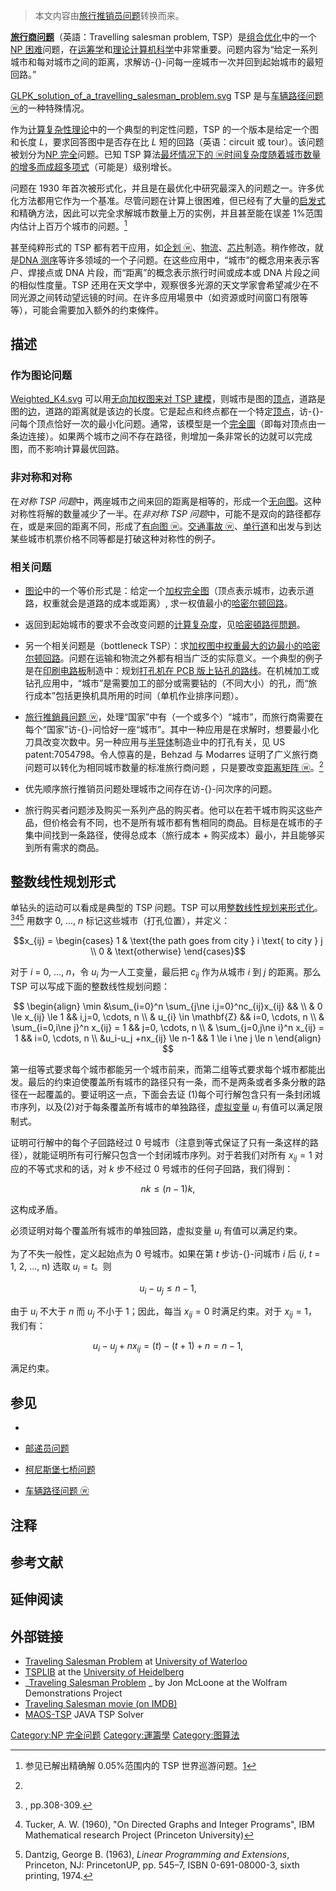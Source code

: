 > 本文内容由[旅行推销员问题](https://zh.wikipedia.org/wiki/旅行推销员问题)转换而来。

**[旅行商问题](../Page/旅行推销员问题.md "wikilink")**（英語：Travelling salesman problem, TSP）是[组合优化](../Page/组合优化.md "wikilink")中的一个[NP 困难](../Page/NP困难.md "wikilink")问题，在[运筹学](../Page/運籌學.md "wikilink")和[理论计算机科学](../Page/理論計算機科學.md "wikilink")中非常重要。问题内容为“给定一系列城市和每对城市之间的距离，求解访-{}-问每一座城市一次并回到起始城市的最短回路。”

[GLPK_solution_of_a_travelling_salesman_problem.svg](https://zh.wikipedia.org/wiki/File:GLPK_solution_of_a_travelling_salesman_problem.svg "GLPK_solution_of_a_travelling_salesman_problem.svg") TSP 是与[车辆路径问题 ⓦ](https://zh.wikipedia.org/wiki/车辆路径问题 "wikilink")的一种特殊情况。

作为[计算复杂性理论](../Page/計算複雜性理論.md "wikilink")中的一个典型的判定性问题，TSP 的一个版本是给定一个图和长度 _L_，要求回答图中是否存在比 _L_ 短的回路（英语：circuit 或 tour）。该问题被划分为[NP 完全](../Page/NP完全.md "wikilink")问题。已知 TSP 算法[最坏情况下的 ⓦ](https://zh.wikipedia.org/wiki/計算時間 "wikilink")[时间复杂度随着城市数量的增多而成超多项式](../Page/时间复杂度.md "wikilink")（可能是）级别增长。

问题在 1930 年首次被形式化，并且是在最优化中研究最深入的问题之一。许多优化方法都用它作为一个基准。尽管问题在计算上很困难，但已经有了大量的[启发式](../Page/启发法.md "wikilink")和精确方法，因此可以完全求解城市数量上万的实例，并且甚至能在误差 1%范围内估计上百万个城市的问题。[^1]

甚至纯粹形式的 TSP 都有若干应用，如[企划 ⓦ](https://zh.wikipedia.org/wiki/企划 "wikilink")、[物流](../Page/物流.md "wikilink")、[芯片](../Page/集成电路.md "wikilink")制造。稍作修改，就是[DNA 测序](../Page/DNA測序.md "wikilink")等许多领域的一个子问题。在这些应用中，“城市”的概念用来表示客户、焊接点或 DNA 片段，而“距离”的概念表示旅行时间或成本或 DNA 片段之间的相似性度量。TSP 还用在天文学中，观察很多光源的天文学家會希望减少在不同光源之间转动望远镜的时间。在许多应用場景中（如资源或时间窗口有限等等），可能会需要加入额外的约束條件。

## 描述

### 作为图论问题

[Weighted_K4.svg](https://zh.wikipedia.org/wiki/File:Weighted_K4.svg "Weighted_K4.svg") 可以用[无向加权图来对 TSP 建模](<../Page/图_(数学).md> "wikilink")，则城市是图的[顶点](<../Page/顶点_(图论).md> "wikilink")，道路是图的[边](../Page/图论术语.md "wikilink")，道路的距离就是该边的长度。它是起点和终点都在一个特定[顶点](<../Page/顶点_(图论).md> "wikilink")，访-{}-问每个顶点恰好一次的最小化问题。通常，该模型是一个[完全圖](../Page/完全圖.md "wikilink")（即每对顶点由一条边连接）。如果两个城市之间不存在路径，則增加一条非常长的边就可以完成图，而不影响计算最优回路。

### 非对称和对称

在*对称 TSP 问题*中，两座城市之间来回的距离是相等的，形成一个[无向图](<../Page/图_(数学).md> "wikilink")。这种对称性将解的数量减少了一半。在*非对称 TSP 问题*中，可能不是双向的路径都存在，或是来回的距离不同，形成了[有向图 ⓦ](https://zh.wikipedia.org/wiki/有向图 "wikilink")。[交通事故 ⓦ](https://zh.wikipedia.org/wiki/車禍 "wikilink")、[单行道](../Page/单行道.md "wikilink")和出发与到达某些城市机票价格不同等都是打破这种对称性的例子。

### 相关问题

- [图论](../Page/图论.md "wikilink")中的一个等价形式是：给定一个[加权完全图](../Page/图论术语.md "wikilink")（顶点表示城市，边表示道路，权重就会是道路的成本或距离）, 求一权值最小的[哈密尔顿回路](../Page/哈密顿图.md "wikilink")。

<!-- -->

- 返回到起始城市的要求不会改变问题的[计算复杂度](../Page/計算複雜性理論.md "wikilink")，见[哈密頓路徑問題](../Page/哈密顿路径问题.md "wikilink")。

<!-- -->

- 另一个相关问题是（bottleneck TSP）：求[加权图中权重最大的](../Page/图论术语.md "wikilink")[边最小的哈密尔顿回路](<../Page/图_(数学).md> "wikilink")。问题在运输和物流之外都有相当广泛的实际意义。一个典型的例子是在[印刷电路板](../Page/印刷电路板.md "wikilink")制造中：规划[打孔机在 PCB 版上钻孔的路线](../Page/电钻.md "wikilink")。在机械加工或钻孔应用中，“城市”是需要加工的部分或需要钻的（不同大小）的孔，而“旅行成本”包括更换机具所用的时间（单机作业排序问题）。

<!-- -->

- [旅行推銷員问题 ⓦ](https://zh.wikipedia.org/wiki/Set_TSP_problem "wikilink")，处理“国家”中有（一个或多个）“城市”，而旅行商需要在每个“国家”访-{}-问恰好一座“城市”。其中一种应用是在求解时，想要最小化刀具改变次数中。另一种应用与[半导体](../Page/半导体.md "wikilink")制造业中的打孔有关，见 US patent:7054798。令人惊喜的是，Behzad 与 Modarres 证明了广义旅行商问题可以转化为相同城市数量的标准旅行商问题 ，只是要改变[距离矩阵 ⓦ](https://zh.wikipedia.org/wiki/距离矩阵 "wikilink")。[^2]

<!-- -->

- 优先顺序旅行推销员问题处理城市之间存在访-{}-问次序的问题。

<!-- -->

- 旅行购买者问题涉及购买一系列产品的购买者。他可以在若干城市购买这些产品，但价格会有不同，也不是所有城市都有售相同的商品。目标是在城市的子集中间找到一条路径，使得总成本（旅行成本 + 购买成本）最小，并且能够买到所有需求的商品。

## 整数线性规划形式

单钻头的运动可以看成是典型的 TSP 问题。TSP 可以用[整数线性规划来形式化](../Page/整数规划.md "wikilink")。[^3][^4][^5] 用数字 0, ..., _n_ 标记这些城市（打孔位置），并定义：

$$x_{ij} = \begin{cases} 1 & \text{the path goes from city } i \text{ to city } j \\ 0 & \text{otherwise} \end{cases}$$

对于 _i_ = 0, ..., _n_，令 $u_i$ 为一人工变量，最后把 $c_{ij}$ 作为从城市 _i_ 到 _j_ 的距离。那么 TSP 可以写成下面的整数线性规划问题：

$$
\begin{align}
\min &\sum_{i=0}^n \sum_{j\ne i,j=0}^nc_{ij}x_{ij} &&  \\
     & 0 \le x_{ij} \le 1  && i,j=0, \cdots, n  \\
     & u_{i} \in \mathbf{Z} && i=0, \cdots, n \\
     & \sum_{i=0,i\ne j}^n x_{ij} = 1 && j=0, \cdots, n \\
     & \sum_{j=0,j\ne i}^n x_{ij} = 1 && i=0, \cdots, n \\
&u_i-u_j +nx_{ij} \le n-1 && 1 \le i \ne j \le n
\end{align}
$$

第一组等式要求每个城市都能另一个城市前来，而第二组等式要求每个城市都能出发。最后的约束迫使覆盖所有城市的路径只有一条，而不是两条或者多条分散的路径在一起覆盖的。要证明这一点，下面会去证 (1)每个可行解包含只有一条封闭城市序列，以及(2)对于每条覆盖所有城市的单独路径，[虚拟变量](../Page/虚拟变量.md "wikilink") $u_i$ 有值可以满足限制式。

证明可行解中的每个子回路经过 0 号城市（注意到等式保证了只有一条这样的路径），就能证明所有可行解只包含一个封闭城市序列。对于若我们对所有 $x_{ij}=1$ 对应的不等式求和的话，对 _k_ 步不经过 0 号城市的任何子回路，我们得到：

$$nk \leq (n-1)k,$$

这构成矛盾。

必须证明对每个覆盖所有城市的单独回路，虚拟变量 $u_i$ 有值可以满足约束。

为了不失一般性，定义起始点为 0 号城市。如果在第 _t_ 步访-{}-问城市 _i_ 后 (_i_, _t_ = 1, 2, ..., n) 选取 $u_{i}=t$。则

$$u_i-u_j\le n-1,$$

由于 $u_i$ 不大于 _n_ 而 $u_j$ 不小于 1；因此，每当 $x_{ij}=0$ 时满足约束。对于 $x_{ij}=1$，我们有：

$$u_{i} - u_{j} + nx_{ij} = (t) - (t+1) + n = n-1,$$

满足约束。

## 参见

-

- [邮递员问题](../Page/邮递员问题.md "wikilink")

- [柯尼斯堡七桥问题](../Page/柯尼斯堡七桥问题.md "wikilink")

- [车辆路径问题 ⓦ](https://zh.wikipedia.org/wiki/车辆路径问题 "wikilink")

## 注释

## 参考文献

## 延伸阅读

## 外部链接

- [Traveling Salesman Problem](http://www.math.uwaterloo.ca/tsp/index.html) at [University of Waterloo](../Page/滑鐵盧大學.md "wikilink")
- [TSPLIB](https://web.archive.org/web/20170325123309/http://www.iwr.uni-heidelberg.de/groups/comopt/software/TSPLIB95/) at the [University of Heidelberg](../Page/海德堡大学.md "wikilink")
- _[Traveling Salesman Problem](http://demonstrations.wolfram.com/TravelingSalesmanProblem/) _ by Jon McLoone at the Wolfram Demonstrations Project
- [Traveling Salesman movie (on IMDB)](http://www.imdb.com/title/tt1801123/)
- [MAOS-TSP](https://github.com/xfxie/MAOS-TSP) JAVA TSP Solver

[Category:NP 完全问题](https://zh.wikipedia.org/wiki/Category:NP完全问题 "wikilink") [Category:運籌學](https://zh.wikipedia.org/wiki/Category:運籌學 "wikilink") [Category:图算法](https://zh.wikipedia.org/wiki/Category:图算法 "wikilink")

[^1]: 参见已解出精确解 0.05%范围内的 TSP 世界巡游问题。[1](http://www.math.uwaterloo.ca/tsp/world/)
[^2]:
[^3]: , pp.308-309.
[^4]: Tucker, A. W. (1960), "On Directed Graphs and Integer Programs", IBM Mathematical research Project (Princeton University)
[^5]: Dantzig, George B. (1963), _Linear Programming and Extensions_, Princeton, NJ: PrincetonUP, pp. 545–7, ISBN 0-691-08000-3, sixth printing, 1974.
